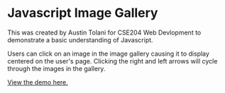 # Javascript Image Gallery

This was created by Austin Tolani for CSE204 Web Devlopment to demonstrate a basic understanding of Javascript. 

Users can click on an image in the image gallery causing it to display centered on the user's page. Clicking the right and left arrows will cycle through the images in the gallery.

[View the demo here.](https://austintolani.github.io/JavascriptImageGallery/)

